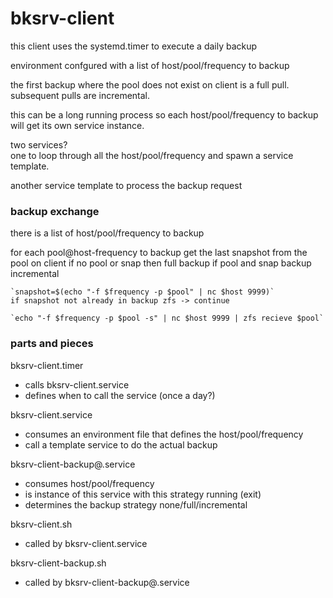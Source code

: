 # bksrv-client

this client uses the systemd.timer to execute a daily backup

environment confgured with a list of host/pool/frequency to backup

the first backup where the pool does not exist on client is a full pull.
subsequent pulls are incremental.

this can be a long running process so each host/pool/frequency to
backup will get its own service instance.

two services?  
one to loop through all the host/pool/frequency and
spawn a service template.  

another service template to process the backup request


### backup exchange

there is a list of host/pool/frequency to backup



for each pool@host-frequency to backup
    get the last snapshot from the pool on client
        if no pool or snap then full backup
        if pool and snap
            backup incremental

    `snapshot=$(echo "-f $frequency -p $pool" | nc $host 9999)`
    if snapshot not already in backup zfs -> continue 

    `echo "-f $frequency -p $pool -s" | nc $host 9999 | zfs recieve $pool`


### parts and pieces

bksrv-client.timer
* calls bksrv-client.service
* defines when to call the service (once a day?)

bksrv-client.service
* consumes an environment file that defines the host/pool/frequency
* call a template service to do the actual backup

bksrv-client-backup@.service
* consumes host/pool/frequency
* is instance of this service with this strategy running (exit)
* determines the backup strategy none/full/incremental

bksrv-client.sh
* called by bksrv-client.service

bksrv-client-backup.sh
* called by bksrv-client-backup@.service
